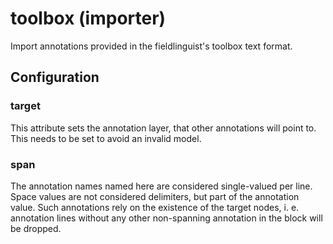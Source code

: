 # toolbox (importer)

Import annotations provided in the fieldlinguist's toolbox text format.

## Configuration

###  target

This attribute sets the annotation layer, that other annotations will point to.
This needs to be set to avoid an invalid model.

###  span

The annotation names named here are considered single-valued per line. Space values
are not considered delimiters, but part of the annotation value. Such annotations
rely on the existence of the target nodes, i. e. annotation lines without any other
non-spanning annotation in the block will be dropped.

